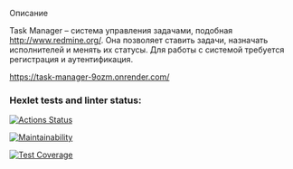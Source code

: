 Описание

Task Manager – система управления задачами, подобная http://www.redmine.org/. Она позволяет ставить задачи, назначать исполнителей и менять их статусы. Для работы с системой требуется регистрация и аутентификация.

https://task-manager-9ozm.onrender.com/

### Hexlet tests and linter status:
[![Actions Status](https://github.com/code-begemot/python-project-52/actions/workflows/hexlet-check.yml/badge.svg)](https://github.com/code-begemot/python-project-52/actions)

[![Maintainability](https://api.codeclimate.com/v1/badges/29019341ea8cd37515f9/maintainability)](https://codeclimate.com/github/code-begemot/python-project-52/maintainability)

[![Test Coverage](https://api.codeclimate.com/v1/badges/29019341ea8cd37515f9/test_coverage)](https://codeclimate.com/github/code-begemot/python-project-52/test_coverage)

